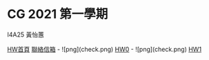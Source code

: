 # CG 2021 第一學期
<p>I4A25 黃怡蕙<br></p>
<a href="http://huitney.github.io/CGhws/index.html">HW首頁</a>
<a href="mailto:u10706125@ms.ttu.edu.tw">聯絡信箱</a>
 - ![png](check.png)
<a href="https://huitney.github.io/CGhws/hw0.html">HW0</a>
 - ![png](check.png)
<a href="https://huitney.github.io/CGhws/hw0.html">HW1</a>
